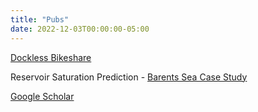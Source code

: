 ```yaml
---
title: "Pubs"
date: 2022-12-03T00:00:00-05:00
---
```

[Dockless Bikeshare](https://osf.io/xgwh4/)

Reservoir Saturation Prediction - [Barents Sea Case Study](http://em.geosci.xyz/content/case_histories/barents_sea/index.html)

[Google Scholar](https://scholar.google.com/citations?user=ISDkbjQAAAAJ&hl=en&oi=ao)
